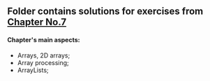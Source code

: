 <html>
  <h2>Folder contains solutions for exercises from <a href="http://math.hws.edu/javanotes/c7/index.html">Chapter No.7<a/></h2>
  <h4>Chapter's main aspects:</h4> 
  <ul>
    <li>Arrays, 2D arrays;</li>
	<li>Array processing;</li>
    <li>ArrayLists;</li>
  </ul>
</html>
